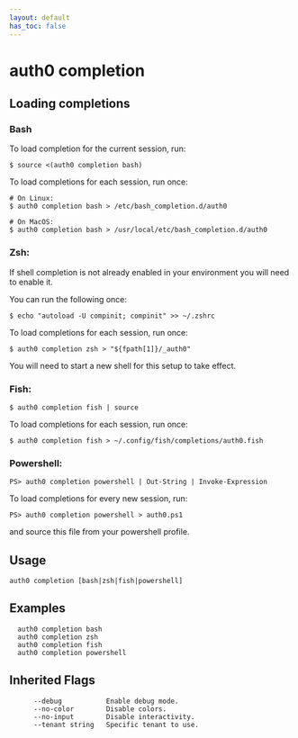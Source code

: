 ```yaml
---
layout: default
has_toc: false
---
```

# auth0 completion

## Loading completions

### Bash

To load completion for the current session, run:

```
$ source <(auth0 completion bash)
```

To load completions for each session, run once:

```
# On Linux:
$ auth0 completion bash > /etc/bash_completion.d/auth0

# On MacOS:
$ auth0 completion bash > /usr/local/etc/bash_completion.d/auth0
```

### Zsh:

If shell completion is not already enabled in your environment you will need to enable it.

You can run the following once:

```
$ echo "autoload -U compinit; compinit" >> ~/.zshrc
```

To load completions for each session, run once:

```
$ auth0 completion zsh > "${fpath[1]}/_auth0"
```

You will need to start a new shell for this setup to take effect.

### Fish:

```
$ auth0 completion fish | source
```

To load completions for each session, run once:

```
$ auth0 completion fish > ~/.config/fish/completions/auth0.fish
```

### Powershell:

```
PS> auth0 completion powershell | Out-String | Invoke-Expression
```

To load completions for every new session, run:

```
PS> auth0 completion powershell > auth0.ps1
```

and source this file from your powershell profile.


## Usage
```
auth0 completion [bash|zsh|fish|powershell]
```

## Examples

```
  auth0 completion bash
  auth0 completion zsh
  auth0 completion fish
  auth0 completion powershell
```




## Inherited Flags

```
      --debug           Enable debug mode.
      --no-color        Disable colors.
      --no-input        Disable interactivity.
      --tenant string   Specific tenant to use.
```


